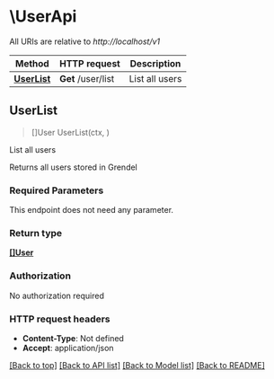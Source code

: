 # \UserApi

All URIs are relative to *http://localhost/v1*

Method | HTTP request | Description
------------- | ------------- | -------------
[**UserList**](UserApi.md#UserList) | **Get** /user/list | List all users



## UserList

> []User UserList(ctx, )

List all users

Returns all users stored in Grendel

### Required Parameters

This endpoint does not need any parameter.

### Return type

[**[]User**](User.md)

### Authorization

No authorization required

### HTTP request headers

- **Content-Type**: Not defined
- **Accept**: application/json

[[Back to top]](#) [[Back to API list]](../README.md#documentation-for-api-endpoints)
[[Back to Model list]](../README.md#documentation-for-models)
[[Back to README]](../README.md)

